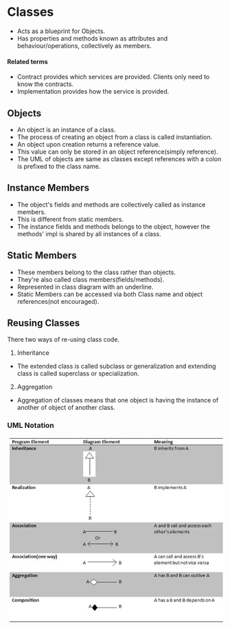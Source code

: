 # Classes

 - Acts as a blueprint for Objects.
 - Has properties and methods known as attributes and behaviour/operations, collectively as members.

#### Related terms
 - Contract provides which services are provided. Clients only need to know the contracts.
 - Implementation provides how the service is provided.

## Objects
 - An object is an instance of a class.
 - The process of creating an object from a class is called instantiation.
 - An object upon creation returns a reference value.
 - This value can only be stored in an object reference(simply reference).
 - The UML of objects are same as classes except references with a colon is prefixed to the class name.

## Instance Members
 - The object's fields and methods are collectively called as instance members.
 - This is different from static members.
 - The instance fields and methods belongs to the object, however the methods' impl is shared by all 
instances of a class.

## Static Members
 - These members belong to the class rather than objects.
 - They're also called class members(fields/methods).
 - Represented in class diagram with an underline.
 - Static Members can be accessed via both Class name and object references(not encouraged).

## Reusing Classes
There two ways of re-using class code. 
 1. Inheritance
 - The extended class is called subclass or generalization and extending class is called superclass or specialization.

 2. Aggregation
 - Aggregation of classes means that one object is having the instance of another of object of another class.

### UML Notation

![UML Symbol](Resources/UML.jpeg)